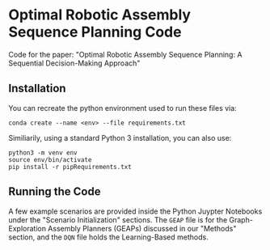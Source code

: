 # Optimal Robotic Assembly Sequence Planning Code
Code for the paper: "Optimal Robotic Assembly Sequence Planning: A Sequential Decision-Making Approach"

## Installation
You can recreate the python environment used to run these files via:
```
conda create --name <env> --file requirements.txt
```

Similiarily, using a standard Python 3 installation, you can also use:
```
python3 -m venv env
source env/bin/activate
pip install -r pipRequirements.txt
```


## Running the Code
A few example scenarios are provided inside the Python Juypter Notebooks under the "Scenario Initialization" sections. 
The `GEAP` file is for the Graph-Exploration Assembly Planners (GEAPs) discussed in our "Methods" section, and the `DQN` file holds the Learning-Based methods.

